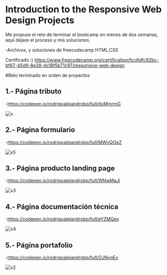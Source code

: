 # Introduction to the Responsive Web Design Projects

Me propuse el reto de terminar el bootcamp en menos de dos semanas, aquí dejare el proceso y mis soluciones.

-Archivos, y soluciones de freecodecamp HTML,CSS

Certificado :)
https://www.freecodecamp.org/certification/fcc6dfc92bc-bf67-45d9-8e28-dc18f5b71c97/responsive-web-design


#Reto terminado en orden de proyectos 

## 1.- Página tributo 

-https://codepen.io/rodrigoalejandrobp/full/dyMmrmG

![x](https://user-images.githubusercontent.com/33798058/92996509-9c486d80-f4e2-11ea-9397-80cd55984022.PNG)


## 2.- Página formulario

-https://codepen.io/rodrigoalejandrobp/full/MWyQOeZ

![x5](https://user-images.githubusercontent.com/33798058/92996526-b41ff180-f4e2-11ea-9505-cebe69451756.PNG)


## 3.- Página producto landing page

-https://codepen.io/rodrigoalejandrobp/full/WNwMaJj

![x3](https://user-images.githubusercontent.com/33798058/92996520-af5b3d80-f4e2-11ea-988a-dee1721cc0d4.PNG)


## 4.- Página documentación técnica

-https://codepen.io/rodrigoalejandrobp/full/eYZMQex

![x4](https://user-images.githubusercontent.com/33798058/92996522-b2562e00-f4e2-11ea-9732-580cdb744f37.PNG)


## 5.- Página portafolio

-https://codepen.io/rodrigoalejandrobp/full/OJNvqEx


![x2](https://user-images.githubusercontent.com/33798058/92996513-a79b9900-f4e2-11ea-8c95-cf6e9a9cf1d5.PNG)


